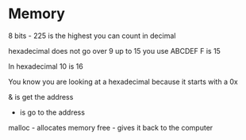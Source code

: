 # Memory

8 bits - 225 is the highest you can count in decimal 

hexadecimal does not go over 9 up to 15 you use ABCDEF F is 15

In hexadecimal 10 is 16 

You know you are looking at a hexadecimal because it starts with a 0x

& is get the address 
* is go to the address 

malloc - allocates memory 
free - gives it back to the computer 



